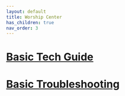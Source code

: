 ```yaml
---
layout: default
title: Worship Center
has_children: true
nav_order: 3
---
```


# [Basic Tech Guide](basic-guide.html)
# [Basic Troubleshooting](troubleshooting.html)
